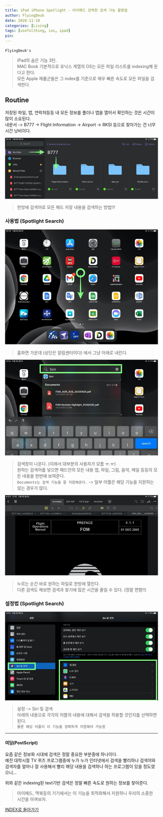 ```yaml
---
title: iPad iPhone Spotlight - 아이패드 강력한 검색 기능 활용법
author: FlyingDeuk
date: 2020-11-10
categories: [Living]
tags: [usefulthing, ios, ipad]
pin:
---
```


`FlyingDeuk's`
> iPad의 숨은 기능 3탄. <br>
MAC Book 기본적으로 유닉스 계열의 OS는 모든 파일 리스트를 indexing해 둔다고 한다. <br>
모든 Apple 제품군들은 그 index를 기준으로 매우 빠른 속도로 모든 파일을 검색한다.

## Routine
저장된 파일, 앱, 연락처등등 내 모든 정보를 폴더나 앱을 열어서 확인하는 것은 시간이 많이 소요된다. <br>
내문서 -> B777 -> Flight Information -> Airport -> RKSI 등으로 찾아가는 건 너무 시간 낭비이다.

![spot](/img/living/ipad/spot.jpg)
> 한방에 검색어로 모든 패드 저장 내용을 검색하는 방법!!!

### 사용법 (Spotlight Search)
![spot](/img/living/ipad/spot1.jpg)
>홈화면 가운데 (상단은 알림센터이다) 에서 그냥 아래로 내린다.

![spot](/img/living/ipad/spot2.jpg)
>검색창이 나온다. (이래서 대부분의 사용자가 모름 ㅠ.ㅠ) <br>
원하는 검색어를 넣으면 패드안의 모든 내용 앱, 파일, 그림, 음악, 메일 등등의 모든 내용을 한번에 보여준다. <br>
`Documents는 검색 기능을 잘 지원해준다.` -> 일부 어플은 해당 기능을 지원하는 않는 경우가 많다.

![spot](/img/living/ipad/spot3.jpg)
>누르는 순간 바로 원하는 파일로 한방에 열린다. <br>
다른 검색도 해보면 검색과 찾기에 많은 시간을 줄일 수 있다. (정말 편함!!)

### 설정법 (Spotlight Search)
![spot](/img/living/ipad/spot4.jpg)
>설정 -> Siri 및 검색 <br>
아래의 내용으로 각각의 어플의 내용에 대해서 검색을 허용할 것인지를 선택하면 된다. <br>
`물론 해당 어플이 이 기능을 정확하게 지원해야 가능함`

---------

#### 여담(PostScript)
요즘 같은 정보화 시대에 검색은 정말 중요한 부분중에 하나이다. <br>
예전 대학시절 TV 퀴즈 프로그램중에 누가 누가 인터넷에서 검색을 빨리하나 검색어와 검색자를 얼마나 잘 사용해서 빨리 해당 내용을 검색하나 하는 프로그램이 있을 정도였으니...<br>

위와 같은 indexing된 text기반 검색은 정말 빠른 속도로 원하는 정보를 찾아준다. <br>

>아이패드, 맥북등의 기기에서는 이 기능을 최적화해서 지원하니 우리의 소중한 시간을 아껴보자.


[INDEX로 돌아가기](/posts/Ipad/)

